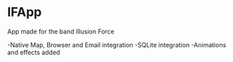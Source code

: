 # IFApp
App made for the band Illusion Force


-Native Map, Browser and Email integration
-SQLite integration
-Animations and effects added
